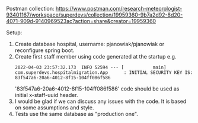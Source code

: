 Postman collection: https://www.postman.com/research-meteorologist-93401167/workspace/superdevs/collection/19959360-9b7a2d92-8d20-4071-909d-9140969523ac?action=share&creator=19959360

Setup: 

1. Create database hospital, username: pjanowiak/pjanowiak or reconfigure spring boot.
2. Create first staff member using code generated at the startup e.g.
    ```
   2022-04-03 23:57:32.173  INFO 52594 --- [           main] com.superdevs.hospitalmigration.App      : INITIAL SECURITY KEY IS: 83f547a6-20a6-4012-8f15-104ff086f586
   ```
   '83f547a6-20a6-4012-8f15-104ff086f586' code should be used as initial x-staff-uuid header.
3. I would be glad if we can discuss any issues with the code. It is based on some assumptions and style. 
4. Tests use the same database as "production one".